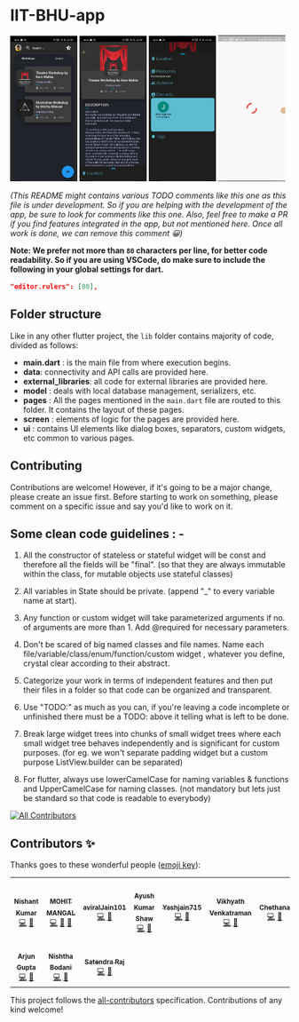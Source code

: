 # IIT-BHU-app

<img src="screenshots/home.jpeg" width="24%" /> <img src="screenshots/workshop_detail.jpeg" width="24%" /> <img src="screenshots/panel.jpeg" width="24%" /> <img src="screenshots/using_app.gif" width="24%" />

*(This README might contains various TODO comments like this one as this file is under development. So if you are helping with the development of the app, be sure to look for comments like this one. Also, feel free to make a PR if you find features integrated in the app, but not mentioned here. Once all work is done, we can remove this comment 😀)*

**Note: We prefer not more than `80` characters per line, for better code readability. So if you are using VSCode, do make sure to include the following in your global settings for dart.**

```json
"editor.rulers": [80],
```

## Folder structure

Like in any other flutter project, the `lib` folder contains majority of code, divided as follows:

* **main.dart** : is the main file from where execution begins.
* **data**: connectivity and API calls are provided here.
* **external_libraries**: all code for external libraries are provided here.
* **model** : deals with local database management, serializers, etc.
* **pages** : All the pages mentioned in the `main.dart` file are routed to this folder. It contains the layout of these pages.
* **screen** : elements of logic for the pages are provided here.
* **ui** : contains UI elements like dialog boxes, separators, custom widgets, etc common to various pages. 


## Contributing

Contributions are welcome! 
However, if it's going to be a major change, please create an issue first. 
Before starting to work on something, please comment on a specific issue and say you'd like to work on it.

## Some clean code guidelines : -

1. All the constructor of stateless or stateful widget will be const and therefore all the fields will be "final".
   (so that they are always immutable within the class, for mutable objects use stateful classes)

2. All variables in State<SomeClass> should be private. (append "_" to every variable name at start).

3. Any function or custom widget will take parameterized arguments if no. of arguments are more than 1.
   Add @required for necessary parameters.

4. Don't be scared of big named classes and file names. Name each file/variable/class/enum/function/custom widget , whatever you define, crystal clear according to their abstract.

5. Categorize your work in terms of independent features and then put their files in a folder so that code can be organized and transparent.

6. Use "TODO:" as much as you can, if you're leaving a code incomplete or unfinished there must be a TODO: above it telling what is left to be done.

7. Break large widget trees into chunks of small widget trees where each small widget tree behaves independently and is significant for custom purposes. (for eg. we won't separate padding widget but a custom purpose ListView.builder can be separated)

8. For flutter, always use lowerCamelCase for naming variables & functions and UpperCamelCase for naming classes. (not mandatory but lets just be standard so that code is readable to everybody)
 



<!-- ALL-CONTRIBUTORS-BADGE:START - Do not remove or modify this section -->
[![All Contributors](https://img.shields.io/badge/all_contributors-10-orange.svg?style=flat-square)](#contributors-)
<!-- ALL-CONTRIBUTORS-BADGE:END -->

## Contributors ✨

Thanks goes to these wonderful people ([emoji key](https://allcontributors.org/docs/en/emoji-key)):

<!-- ALL-CONTRIBUTORS-LIST:START - Do not remove or modify this section -->
<!-- prettier-ignore-start -->
<!-- markdownlint-disable -->
<table>
  <tr>
    <td align="center"><a href="https://github.com/nishantkr18"><img src="https://avatars3.githubusercontent.com/u/44468894?v=4" width="100px;" alt=""/><br /><sub><b>Nishant Kumar</b></sub></a><br /><a href="https://github.com/IIT-BHU-InstiApp/IIT-BHU-app/commits?author=nishantkr18" title="Code">💻</a> <a href="#maintenance-nishantkr18" title="Maintenance">🚧</a></td>
    <td align="center"><a href="https://github.com/mohit-mangal"><img src="https://avatars1.githubusercontent.com/u/44101824?v=4" width="100px;" alt=""/><br /><sub><b>MOHIT MANGAL</b></sub></a><br /><a href="https://github.com/IIT-BHU-InstiApp/IIT-BHU-app/commits?author=mohit-mangal" title="Code">💻</a> <a href="#maintenance-mohit-mangal" title="Maintenance">🚧</a> <a href="https://github.com/IIT-BHU-InstiApp/IIT-BHU-app/commits?author=mohit-mangal" title="Documentation">📖</a></td>
    <td align="center"><a href="https://github.com/aviralJain101"><img src="https://avatars0.githubusercontent.com/u/48090218?v=4" width="100px;" alt=""/><br /><sub><b>aviralJain101</b></sub></a><br /><a href="https://github.com/IIT-BHU-InstiApp/IIT-BHU-app/commits?author=aviralJain101" title="Code">💻</a> <a href="#design-aviralJain101" title="Design">🎨</a></td>
    <td align="center"><a href="https://github.com/aksayushx"><img src="https://avatars2.githubusercontent.com/u/55887638?v=4" width="100px;" alt=""/><br /><sub><b>Ayush Kumar Shaw</b></sub></a><br /><a href="https://github.com/IIT-BHU-InstiApp/IIT-BHU-app/commits?author=aksayushx" title="Code">💻</a> <a href="#design-aksayushx" title="Design">🎨</a></td>
    <td align="center"><a href="https://github.com/Yashjain715"><img src="https://avatars3.githubusercontent.com/u/58399080?v=4" width="100px;" alt=""/><br /><sub><b>Yashjain715</b></sub></a><br /><a href="https://github.com/IIT-BHU-InstiApp/IIT-BHU-app/commits?author=Yashjain715" title="Code">💻</a> <a href="https://github.com/IIT-BHU-InstiApp/IIT-BHU-app/issues?q=author%3AYashjain715" title="Bug reports">🐛</a></td>
    <td align="center"><a href="https://github.com/Vikhyath08"><img src="https://avatars2.githubusercontent.com/u/55887656?v=4" width="100px;" alt=""/><br /><sub><b>Vikhyath Venkatraman</b></sub></a><br /><a href="https://github.com/IIT-BHU-InstiApp/IIT-BHU-app/commits?author=Vikhyath08" title="Code">💻</a> <a href="#design-Vikhyath08" title="Design">🎨</a></td>
    <td align="center"><a href="https://github.com/chethana233"><img src="https://avatars0.githubusercontent.com/u/57175071?v=4" width="100px;" alt=""/><br /><sub><b>Chethana</b></sub></a><br /><a href="https://github.com/IIT-BHU-InstiApp/IIT-BHU-app/commits?author=chethana233" title="Code">💻</a> <a href="https://github.com/IIT-BHU-InstiApp/IIT-BHU-app/issues?q=author%3Achethana233" title="Bug reports">🐛</a></td>
  </tr>
  <tr>
    <td align="center"><a href="https://github.com/ARJUPTA"><img src="https://avatars3.githubusercontent.com/u/64064110?v=4" width="100px;" alt=""/><br /><sub><b>Arjun Gupta</b></sub></a><br /><a href="https://github.com/IIT-BHU-InstiApp/IIT-BHU-app/commits?author=ARJUPTA" title="Code">💻</a> <a href="#design-ARJUPTA" title="Design">🎨</a></td>
    <td align="center"><a href="https://github.com/nb9960"><img src="https://avatars0.githubusercontent.com/u/63557873?v=4" width="100px;" alt=""/><br /><sub><b>Nishtha Bodani</b></sub></a><br /><a href="https://github.com/IIT-BHU-InstiApp/IIT-BHU-app/commits?author=nb9960" title="Code">💻</a> <a href="https://github.com/IIT-BHU-InstiApp/IIT-BHU-app/issues?q=author%3Anb9960" title="Bug reports">🐛</a></td>
    <td align="center"><a href="https://github.com/Satendra124"><img src="https://avatars3.githubusercontent.com/u/60358771?v=4" width="100px;" alt=""/><br /><sub><b>Satendra Raj</b></sub></a><br /><a href="https://github.com/IIT-BHU-InstiApp/IIT-BHU-app/commits?author=Satendra124" title="Code">💻</a> <a href="https://github.com/IIT-BHU-InstiApp/IIT-BHU-app/issues?q=author%3ASatendra124" title="Bug reports">🐛</a></td>
  </tr>
</table>

<!-- markdownlint-enable -->
<!-- prettier-ignore-end -->
<!-- ALL-CONTRIBUTORS-LIST:END -->

This project follows the [all-contributors](https://github.com/all-contributors/all-contributors) specification. Contributions of any kind welcome!
